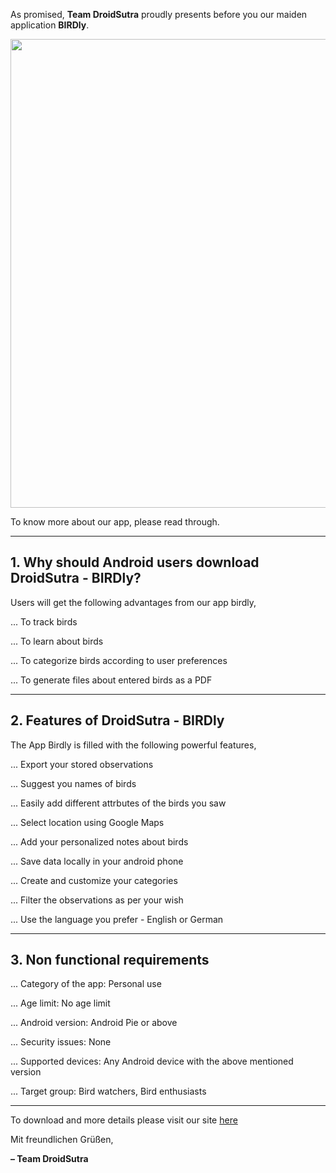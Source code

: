As promised, **Team DroidSutra** proudly presents before you our maiden application **BIRDly**.

<p align="center"> <img src="{{site.baseurl}}/images/BIRDly.jpeg" width="750px"/></p>

To know more about our app, please read through.

---

## 1. Why should Android users download DroidSutra - BIRDly?

Users will get the following advantages from our app birdly,

... To track birds

... To learn about birds

... To categorize birds according to user preferences

... To generate files about entered birds as a PDF

---

## 2. Features of DroidSutra - BIRDly

The App Birdly is filled with the following powerful features,

... Export your stored observations

... Suggest you names of birds

... Easily add different attrbutes of the birds you saw

... Select location using Google Maps

... Add your personalized notes about birds

... Save data locally in your android phone

... Create and customize your categories

... Filter the observations as per your wish

... Use the language you prefer - English or German 

---

## 3. Non functional requirements 

... Category of the app: Personal use

... Age limit: No age limit

... Android version: Android Pie or above

... Security issues: None

... Supported devices: Any Android device with the above mentioned version

... Target group: Bird watchers, Bird enthusiasts

---

To download and more details please visit our site [here](https://faizanali8201.wixsite.com/birdly)

Mit freundlichen Grüßen,

**– Team DroidSutra**
